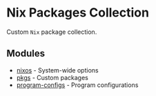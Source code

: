 # Nix Packages Collection

Custom `Nix` package collection.

## Modules

- [nixos](nixos) - System-wide options
- [pkgs](pkgs) - Custom packages
- [program-configs](program-configs) - Program configurations
